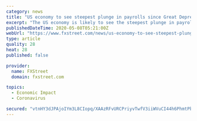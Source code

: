 ```yaml
---
category: news
title: "US economy to see steepest plunge in payrolls since Great Depression – Reuters survey"
excerpt: "The US economy is likely to see the steepest plunge in payrolls since the Great Depression in April, in the face of the coronavirus outbreak and its devastating impact on the country’s labor market, the latest Reuters survey showed on Friday."
publishedDateTime: 2020-05-08T05:21:00Z
webUrl: "https://www.fxstreet.com/news/us-economy-to-see-steepest-plunge-in-payrolls-since-great-depression-reuters-survey-202005080516"
type: article
quality: 28
heat: 28
published: false

provider:
  name: FXStreet
  domain: fxstreet.com

topics:
  - Economic Impact
  - Coronavirus

secured: "vtnHY3dJPAjoIYm3L8CIopq/XAAzRFvURCPriyvTwfV3iiWVuCI44h6PhmtPbs9UjnwyrbrnAH0mYyKDe0MLQyHGLfqa1kSx6iqznOqsT6BMcLeo8GJ4bwX9tb1g4XNC8RD2AEH1GNoeEbLBT+V4Jh+ZJJsMza/8JkUtZGiMPFOqO1xNo0x4bAFIQXF18UI1MySKDY+/ayNoX5kMjkZzbzKonxvcrvT8WLz5+uOMY+RrVHRDAoZln/5Gpoq8DcTz5C6n9iUk8PiSkzIjOFcsFW7OxWHLq/dZoTGbFiwfERDCA1X1fLcBJ+xLQ9KeE+0wCln8xLR0BweZ+9oF3dihFmhzXVwpQhuFdSyVfYEvK4uiB+aua5wb8VY95fbZgYP9lPHfm/VBWDDPzDeDTj0mHxPJy+eZRj7+nX6k1ipYwCZQTbPA7VWMFrOsauwJvWL3dVjLi3YfHig54yHUVR6VyZlyY2EfY+2CqTL/KcpJepc=;Xx2vgcHEJzSJUjYJ722PyQ=="
---
```


